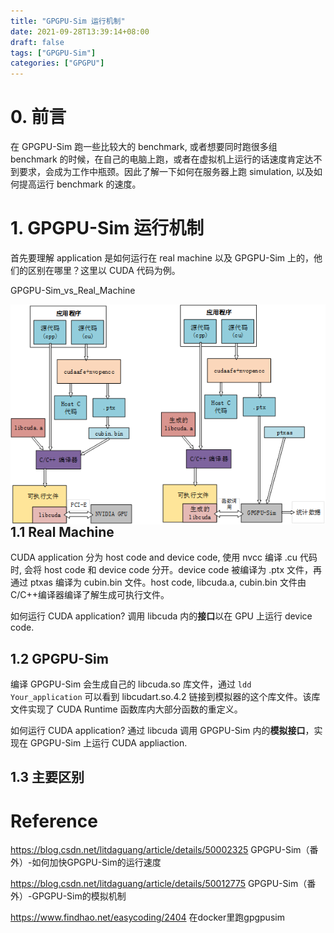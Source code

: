 ```yaml
---
title: "GPGPU-Sim 运行机制"
date: 2021-09-28T13:39:14+08:00
draft: false
tags: ["GPGPU-Sim"]
categories: ["GPGPU"]
---
```


# 0. 前言

在 GPGPU-Sim 跑一些比较大的 benchmark, 或者想要同时跑很多组 benchmark 的时候，在自己的电脑上跑，或者在虚拟机上运行的话速度肯定达不到要求，会成为工作中瓶颈。因此了解一下如何在服务器上跑 simulation, 以及如何提高运行 benchmark 的速度。

# 1. GPGPU-Sim 运行机制

首先要理解 application 是如何运行在 real machine 以及 GPGPU-Sim 上的，他们的区别在哪里？这里以 CUDA 代码为例。

GPGPU-Sim_vs_Real_Machine

<img src="./Img/GPGPU-Sim_vs_Real_Machine.png" align=left style="zoom:90%;" />

## 1.1 Real Machine

CUDA application 分为 host code and device code, 使用 nvcc 编译  .cu 代码时, 会将 host code 和 device code 分开。device code 被编译为 .ptx 文件，再通过 ptxas 编译为 cubin.bin 文件。host code, libcuda.a, cubin.bin 文件由 C/C++编译器编译了解生成可执行文件。

如何运行 CUDA application? 调用 libcuda 内的**接口**以在 GPU 上运行 device code.

## 1.2 GPGPU-Sim

编译 GPGPU-Sim 会生成自己的 libcuda.so 库文件，通过 `ldd Your_application` 可以看到 libcudart.so.4.2 链接到模拟器的这个库文件。该库文件实现了 CUDA Runtime 函数库内大部分函数的重定义。

如何运行 CUDA application? 通过 libcuda 调用 GPGPU-Sim 内的**模拟接口**，实现在 GPGPU-Sim 上运行 CUDA appliaction.

## 1.3 主要区别



# Reference

https://blog.csdn.net/litdaguang/article/details/50002325	GPGPU-Sim（番外）-如何加快GPGPU-Sim的运行速度

https://blog.csdn.net/litdaguang/article/details/50012775	GPGPU-Sim（番外）-GPGPU-Sim的模拟机制

https://www.findhao.net/easycoding/2404	在docker里跑gpgpusim

